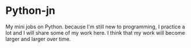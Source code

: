 # Python-jn
My mini jobs on Python.
because I'm still new to programming, I practice a lot and I will share some of my work here. I think that my work will become larger and larger over time.
